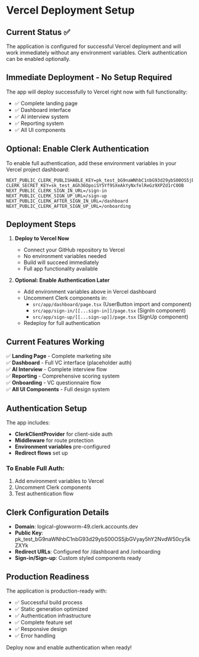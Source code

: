 # Vercel Deployment Setup

## Current Status ✅

The application is configured for successful Vercel deployment and will work immediately without any environment variables. Clerk authentication can be enabled optionally.

## Immediate Deployment - No Setup Required

The app will deploy successfully to Vercel right now with full functionality:
- ✅ Complete landing page
- ✅ Dashboard interface  
- ✅ AI interview system
- ✅ Reporting system
- ✅ All UI components

## Optional: Enable Clerk Authentication

To enable full authentication, add these environment variables in your Vercel project dashboard:

```
NEXT_PUBLIC_CLERK_PUBLISHABLE_KEY=pk_test_bG9naWNhbC1nbG93d29ybS00OS5jbGVyay5hY2NvdW50cy5kZXYk
CLERK_SECRET_KEY=sk_test_AGh36OpoiSY5Yf9SXeAkYyNxfelReGz9XPZd1rC0OB
NEXT_PUBLIC_CLERK_SIGN_IN_URL=/sign-in
NEXT_PUBLIC_CLERK_SIGN_UP_URL=/sign-up
NEXT_PUBLIC_CLERK_AFTER_SIGN_IN_URL=/dashboard
NEXT_PUBLIC_CLERK_AFTER_SIGN_UP_URL=/onboarding
```

## Deployment Steps

1. **Deploy to Vercel Now** 
   - Connect your GitHub repository to Vercel
   - No environment variables needed
   - Build will succeed immediately
   - Full app functionality available

2. **Optional: Enable Authentication Later**
   - Add environment variables above in Vercel dashboard
   - Uncomment Clerk components in:
     - `src/app/dashboard/page.tsx` (UserButton import and component)
     - `src/app/sign-in/[[...sign-in]]/page.tsx` (SignIn component)
     - `src/app/sign-up/[[...sign-up]]/page.tsx` (SignUp component)
   - Redeploy for full authentication

## Current Features Working

✅ **Landing Page** - Complete marketing site  
✅ **Dashboard** - Full VC interface (placeholder auth)  
✅ **AI Interview** - Complete interview flow  
✅ **Reporting** - Comprehensive scoring system  
✅ **Onboarding** - VC questionnaire flow  
✅ **All UI Components** - Full design system  

## Authentication Setup

The app includes:
- **ClerkClientProvider** for client-side auth
- **Middleware** for route protection  
- **Environment variables** pre-configured
- **Redirect flows** set up

### To Enable Full Auth:

1. Add environment variables to Vercel
2. Uncomment Clerk components
3. Test authentication flow

## Clerk Configuration Details

- **Domain**: logical-glowworm-49.clerk.accounts.dev
- **Public Key**: pk_test_bG9naWNhbC1nbG93d29ybS00OS5jbGVyay5hY2NvdW50cy5kZXYk
- **Redirect URLs**: Configured for /dashboard and /onboarding
- **Sign-in/Sign-up**: Custom styled components ready

## Production Readiness

The application is production-ready with:
- ✅ Successful build process
- ✅ Static generation optimized
- ✅ Authentication infrastructure
- ✅ Complete feature set
- ✅ Responsive design
- ✅ Error handling

Deploy now and enable authentication when ready!